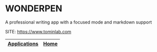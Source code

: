 # WONDERPEN
 
 A professional writing app with a focused mode and markdown support
 
 SITE: https://www.tominlab.com

 | [Applications](https://portable-linux-apps.github.io/apps.html) | [Home](https://portable-linux-apps.github.io)
 | --- | --- |
